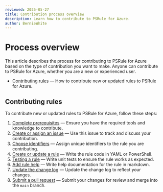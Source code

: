 ```yaml
---
reviewed: 2025-05-27
title: Contribution process overview
description: Learn how to contribute to PSRule for Azure.
author: BernieWhite
---
```


# Process overview

This article describes the process for contributing to PSRule for Azure based on the type of contribution you want to make.
Anyone can contribute to PSRule for Azure, whether you are a new or experienced user.

- [Contributing rules](#contributing-rules) &mdash; How to contribute new or updated rules to PSRule for Azure.

## Contributing rules

To contribute new or updated rules to PSRule for Azure, follow these steps:

1. [Complete prerequisites](rules/prerequisites.md) &mdash; Ensure you have the required tools and knowledge to contribute.
2. [Create or assign an issue](rules/create-issue.md) &mdash; Use this issue to track and discuss your contribution.
3. [Choose identifiers](rules/identifiers.md) &mdash; Assign unique identifiers to the rule you are contributing.
4. [Create or update a rule](rules/create-rule.md) &mdash; Write the rule code in YAML or PowerShell.
5. [Testing a rule](rules/testing.md) &mdash; Write unit tests to ensure the rule works as expected.
6. [Add rule help](rules/help.md) &mdash; Write help documentation for the rule in markdown.
7. [Update the change log](rules/changelog.md) &mdash; Update the change log to reflect your changes.
8. [Submit a pull request](rules/pull-request.md) &mdash; Submit your changes for review and merge into the `main` branch.
